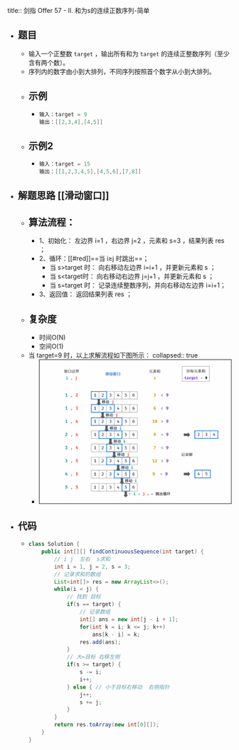 title:: 剑指 Offer 57 - II. 和为s的连续正数序列-简单

- ## 题目
	- 输入一个正整数 `target` ，输出所有和为 `target` 的连续正整数序列（至少含有两个数）。
	- 序列内的数字由小到大排列，不同序列按照首个数字从小到大排列。
	- ## 示例
		- ```java
		  输入：target = 9
		  输出：[[2,3,4],[4,5]]
		  ```
	- ## 示例2
		- ```java
		  输入：target = 15
		  输出：[[1,2,3,4,5],[4,5,6],[7,8]]
		  ```
- ## 解题思路 [[滑动窗口]]
	- ## 算法流程：
		- 1、初始化： 左边界 i=1 ，右边界 j=2 ，元素和 s=3 ，结果列表 res ；
		- 2、循环：[[#red]]==当 i≥j 时跳出==；
			- 当 s>target 时： 向右移动左边界 i=i+1 ，并更新元素和 s ；
			- 当 s<target时： 向右移动右边界 j=j+1 ，并更新元素和 s ；
			- 当 s=target 时： 记录连续整数序列，并向右移动左边界 i=i+1；
		- 3、返回值： 返回结果列表 res ；
	- ## 复杂度
		- 时间O(N)
		- 空间O(1)
	- 当 target=9 时，以上求解流程如下图所示：
	  collapsed:: true
		- ![滑动窗口求解.png](../assets/滑动窗口求解_1686299629256_0.png)
- ## 代码
	- ```java
	  class Solution {
	      public int[][] findContinuousSequence(int target) {
	          // i j  左右  s求和
	          int i = 1, j = 2, s = 3;
	          // 记录求和的数组
	          List<int[]> res = new ArrayList<>();
	          while(i < j) {
	              // 找到 目标
	              if(s == target) {
	                  // 记录数组
	                  int[] ans = new int[j - i + 1];
	                  for(int k = i; k <= j; k++)
	                      ans[k - i] = k;
	                  res.add(ans);
	              }
	              // 大=目标 右移左侧
	              if(s >= target) {
	                  s -= i;
	                  i++;
	              } else { // 小于目标右移动  右侧指针
	                  j++;
	                  s += j;
	              }
	          }
	          return res.toArray(new int[0][]);
	      }
	  }
	  ```
